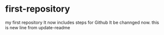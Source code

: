 # first-repository
my first repository
It now includes steps for Github
It be channged now.
this is new line from update-readme